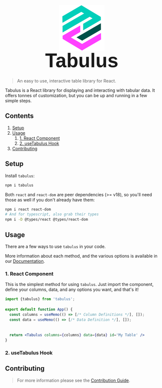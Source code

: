 <link rel='preconnect' href='https://fonts.googleapis.com' />
<link rel='preconnect' href='https://fonts.gstatic.com' crossorigin />
<link href='https://fonts.googleapis.com/css2?family=Smooch+Sans:wght@500&display=swap' rel='stylesheet' />

<div style='display:flex;flex-direction:column;align-items:center;justify-content:center;'>
  <img align='center' src='./apps/docs/app/images/Logo@0.25x.png' style='' width='150px'/>
  <h1 align='center' style='line-height:1;font-size:4rem;font-family:"Smooch Sans", sans-serif;margin:0px;padding-bottom:12px'>Tabulus</h1>
  <!-- <h3 style='line-height:1;font-size:2rem;font-family:"Smooch Sans", sans-serif;margin:0px'>Fabulus React Tables</h3> -->
</div>

> An easy to use, interactive table library for React.

Tabulus is a React library for displaying and interacting with tabular data. It offers tonnes of customization, but you can be up and running in a few simple steps.

## Contents

1. [Setup](#setup)
2. [Usage](#usage)
   1. [1. React Component](#1-react-component)
   2. [2. useTabulus Hook](#2-usetabulus-hook)
3. [Contributing](#contributing)

## Setup

Install `tabulus`:

```sh
npm i tabulus
```

Both `react` and `react-dom` are peer dependencies (>= v18), so you'll need those as well if you don't already have them:

```sh
npm i react react-dom
# And for typescript, also grab their types
npm i -D @types/react @types/react-dom
```

## Usage

There are a few ways to use `tabulus` in your code.

More information about each method, and the various options is available in our [Documentation](@todo).

### 1. React Component

This is the simplest method for using `tabulus`. Just import the component, define your columns, data, and any options you want, and that's it!

```jsx
import {tabulus} from 'tabulus';

export default function App() {
  const columns = useMemo(() => [/* Column Definitions */], []);
  const data = useMemo(() => [/* Data Definition */], []);


  return <Tabulus columns={columns} data={data} id='My Table' />
}
```

### 2. useTabulus Hook

## Contributing

> For more information please see the [Contribution Guide](./CONTRIBUTING.md).
